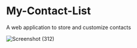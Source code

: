 # My-Contact-List
A web application to store and customize contacts

![Screenshot (312)](https://user-images.githubusercontent.com/88445142/144743500-52edcf9f-43f7-4941-8ebf-59618cded09b.png)

